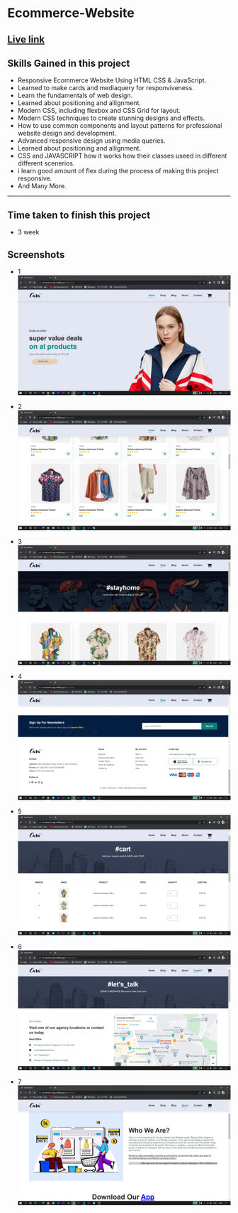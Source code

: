 # Ecommerce-Website

## [Live link](https://eccomerce-app.netlify.app/)

## Skills Gained in this project
- Responsive Ecommerce Website Using HTML CSS & JavaScript.
- Learned to make cards and mediaquery for responviveness.
- Learn the fundamentals of web design.
- Learned about positioning and allignment.
- Modern CSS, including flexbox and CSS Grid for layout.
- Modern CSS techniques to create stunning designs and effects.
- How to use common components and layout patterns for professional website design and development.
- Advanced responsive design using media queries.
- Learned about positioning and allignment.
- CSS and JAVASCRIPT how it works how their classes useed in different different scenerios.
- i learn good amount of flex during the process of making this project responsive.
- And Many More.
---


## Time taken to finish this project

- 3 week 

## Screenshots

- 1 ![](https://github.com/ujjwalsolankii/Ecommerce-Website/blob/main/ecommerce/page%20screenshots/Screenshot%202022-12-12%20100258.png?raw=true)

- 2 ![](https://github.com/ujjwalsolankii/Ecommerce-Website/blob/main/ecommerce/page%20screenshots/Screenshot%202022-12-12%20100416.png?raw=true)

- 3 ![](https://github.com/ujjwalsolankii/Ecommerce-Website/blob/main/ecommerce/page%20screenshots/Screenshot%202022-12-12%20100504.png?raw=true)

- 4 ![](https://github.com/ujjwalsolankii/Ecommerce-Website/blob/main/ecommerce/page%20screenshots/Screenshot%202022-12-12%20100531.png?raw=true)

- 5 ![](https://github.com/ujjwalsolankii/Ecommerce-Website/blob/main/ecommerce/page%20screenshots/Screenshot%202022-12-12%20100814.png?raw=true)

- 6 ![](https://github.com/ujjwalsolankii/Ecommerce-Website/blob/main/ecommerce/page%20screenshots/Screenshot%202022-12-12%20100853.png?raw=true)

- 7 ![](https://github.com/ujjwalsolankii/Ecommerce-Website/blob/main/ecommerce/page%20screenshots/Screenshot%202022-12-12%20100929.png?raw=true)
